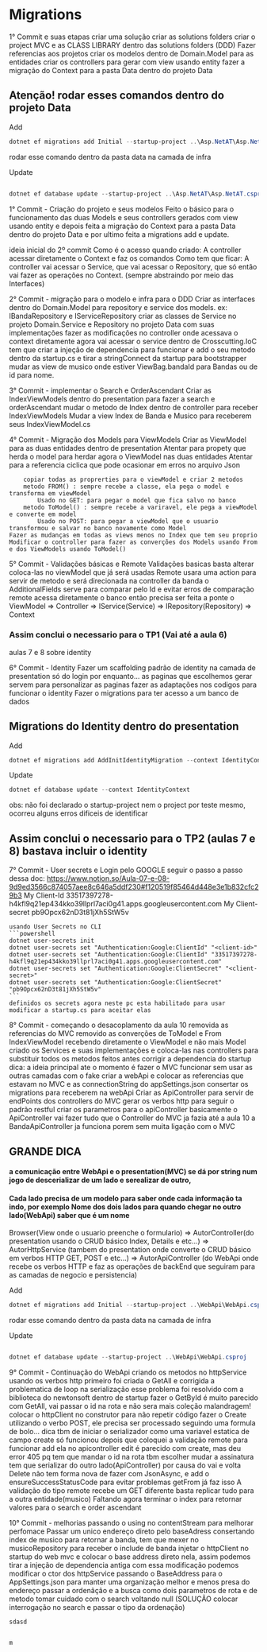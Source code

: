 ﻿# Migrations
1° Commit e suas etapas
 criar uma solução
 criar as solutions folders
 criar o project MVC e as CLASS LIBRARY dentro das solutions folders (DDD)
 Fazer referencias aos projetos
 criar os modelos dentro de Domain.Model para as entidades
 criar os controllers para gerar com view usando entity
 fazer a migração do Context para a pasta Data dentro do projeto Data

## Atenção! rodar esses comandos dentro do projeto Data
Add
```powershell
dotnet ef migrations add Initial --startup-project ..\Asp.NetAT\Asp.NetAT.csproj 
```
rodar esse comando dentro da pasta data na camada de infra

Update
```powershell

dotnet ef database update --startup-project ..\Asp.NetAT\Asp.NetAT.csproj 
```
1° Commit - Criação do projeto e seus modelos
	Feito o básico para o funcionamento das duas Models e seus controllers gerados com view usando entity
	e depois feita a migração do Context para a pasta Data dentro do projeto Data 
	e por ultimo feita a migrations add e update.

ideia inicial do 2º commit
	Como é o acesso quando criado:
		A controller acessar diretamente o Context e faz os comandos
	Como tem que ficar:
		A controller vai acessar o Service, que vai acessar o Repository, que só então vai fazer as operações no Context.
		(sempre abstraindo por meio das Interfaces)

2° Commit - migração para o modelo e infra para o DDD
	Criar as interfaces dentro do Domain.Model para repository e service dos models. ex: IBandaRepository e IServiceRepository
	criar as classes de Service no projeto Domain.Service e Repository no projeto Data com suas implementações
	fazer as modificações no controller onde acessava o context diretamente agora vai acessar o service
	dentro de Crosscutting.IoC tem que criar a injeção de dependencia para funcionar e add o seu metodo dentro da startup.cs 
	e tirar a stringConnect da startup para bootstrapper
	mudar as view de musico onde estiver ViewBag.bandaId para Bandas ou de id para nome.

3° Commit - implementar o Search e OrderAscendant
	Criar as IndexViewModels dentro do presentation para fazer a search e orderAscendant
	mudar o metodo de Index dentro de controller para receber IndexViewModels
	Mudar a view Index de Banda e Musico para receberem seus IndexViewModel.cs

4° Commit - Migração dos Models para ViewModels
	Criar as ViewModel para as duas entidades dentro de presentation
	Atentar para propety que herda o model para herdar agora o ViewModel nas duas entidades
	Atentar para a referencia ciclica que pode ocasionar em erros no arquivo Json

		copiar todas as proprerties para o viewModel e criar 2 metodos
		metodo FROM() : sempre recebe a classe, ela pega o model e transforma em viewModel
			Usado no GET: para pegar o model que fica salvo no banco
		metodo ToModel() : sempre recebe a variravel, ele pega a viewModel e converte em model
			Usado no POST: para pegar a viewModel que o usuario transformou e salvar no banco novamente como Model
	Fazer as mudanças em todas as views menos no Index que tem seu proprio
	Modificar o controller para fazer as converções dos Models usando From e dos ViewModels usando ToModel()

5° Commit - Validações básicas e Remote
	Validações basicas basta alterar coloca-las no viewModel que já será usadas
	Remote
		usara uma action para servir de metodo e será direcionada na controller da banda
		o AdditionalFields serve para comparar pelo Id e evitar erros de comparação
		remote acessa diretamente o banco então precisa ser feita a ponte
			o ViewModel => Controller => IService(Service) => IRepository(Repository) => Context

### Assim conclui o necessario para o TP1 (Vai até a aula 6)

aulas 7 e 8 sobre identity

6° Commit  - Identity
	Fazer um scaffolding padrão de identity na camada de presentation só do login por enquanto...
		as paginas que escolhemos gerar servem para personalizar as paginas
	fazer as adaptações nos codigos para funcionar o identity
	Fazer o migrations para ter acesso a um banco de dados

	
## Migrations do Identity dentro do presentation
Add 
```powershell
dotnet ef migrations add AddInitIdentityMigration --context IdentityContext --output-dir Areas\Identity\Data\Migrations
```
Update
```powershell
dotnet ef database update --context IdentityContext
```
obs: não foi declarado o startup-project nem o project por teste mesmo, ocorreu alguns erros dificeis de identificar

## Assim conclui o necessario para o TP2 (aulas 7 e 8) bastava incluir o identity

7° Commit -	User secrets e Login pelo GOOGLE
	seguir o passo a passo dessa doc: https://www.notion.so/Aula-07-e-08-9d9ed3566c874057aee8c646a5ddf230#f120519f85464d448e3e1b832cfc29b3
	My Client-Id
		33517397278-h4kfl9q21ep434kko39llprl7aci0g41.apps.googleusercontent.com
	My Client-secret
		pb9Opcx62nD3t81jXh5StW5v

	usando User Secrets no CLI
	```powershell
	dotnet user-secrets init
	dotnet user-secrets set "Authentication:Google:ClientId" "<client-id>"
	dotnet user-secrets set "Authentication:Google:ClientId" "33517397278-h4kfl9q21ep434kko39llprl7aci0g41.apps.googleusercontent.com"
	dotnet user-secrets set "Authentication:Google:ClientSecret" "<client-secret>"	
	dotnet user-secrets set "Authentication:Google:ClientSecret" "pb9Opcx62nD3t81jXh5StW5v"
	```
	definidos os secrets agora neste pc esta habilitado para usar
	modificar a startup.cs para aceitar elas

8° Commit - começando o desacoplamento da aula 10
	removida as referencias do MVC
	removido as converções de ToModel e From
	IndexViewModel recebendo diretamente o ViewModel e não mais Model
	criado os Services e suas implementações e coloca-las nas controllers para substituir todos os metodos feitos antes 
	corrigir a dependencia do startup
	dica: a ideia principal ate o momento é fazer o MVC funcionar sem usar as outras camadas com o fake
	criar a webApi e colocar as referencias que estavam no MVC e as connectionString do appSettings.json
	consertar os migrations para receberem na webApi
	Criar as ApiController para servir de endPoints dos controllers do MVC
	gerar os verbos http para seguir o padrão restful
	criar os parametros para o apiController
	basicamente o ApiController vai fazer tudo que o Controller do MVC ja fazia 
	até a aula 10 a BandaApiController ja funciona porem sem muita ligação com o MVC

## GRANDE DICA
#### a comunicação entre WebApi e o presentation(MVC) se dá por string num jogo de descerializar de um lado e serealizar de outro,
#### Cada lado precisa de um modelo para saber onde cada informação ta indo, por exemplo Nome dos dois lados para quando chegar no outro lado(WebApi) saber que é um nome
 Browser(View onde o usuario preenche o formulario) 
		=> AutorController(do presentation usando o CRUD básico Index, Details e etc...) 
			⇒ AutorHttpService (tambem do presentation onde converte o CRUD básico em verbos HTTP GET, POST e etc...) 
				⇒ AutorApiController (do WebApi onde recebe os verbos HTTP e faz as operações de backEnd que seguiram para as camadas de negocio e persistencia)

Add
```powershell
dotnet ef migrations add Initial --startup-project ..\WebApi\WebApi.csproj 
```
rodar esse comando dentro da pasta data na camada de infra

Update
```powershell

dotnet ef database update --startup-project ..\WebApi\WebApi.csproj 
```

9° Commit - Continuação do WebApi
	criando os metodos no httpService usando os verbos http
	primeiro foi criada o GetAll e corrigida a problematica de loop na serialização 
		esse problema foi resolvido com a biblioteca do newtonsoft dentro de startup
	fazer o GetById é muito parecido com GetAll, vai passar o id na rota e não sera mais coleção
	malandragem! colocar o httpClient no construtor para não repetir código
	fazer o Create utilizando o verbo POST, ele precisa ser processado seguindo uma formula de bolo...
		dica tbm de iniciar o serializador como uma variavel estatica de campo
		create só funcionou depois que coloquei a validação remote para funcionar add ela no apicontroller
	edit é parecido com create, mas deu error 405 pq tem que mandar o id na rota tbm escolher mudar a assinatura
		tem que serializar do outro lado(ApiController) por causa do vai e volta
	Delete não tem forma nova de fazer com JsonAsync, e add o ensureSuccessStatusCode para evitar problemas 
		getFrom já faz isso
	A validação do tipo remote recebe um GET diferente 
	basta replicar tudo para a outra entidade(musico)
	Faltando agora terminar o index para retornar valores para o search e order ascendant

10° Commit - melhorias
	passando o using no contentStream para melhorar perfomace
	Passar um unico endereço direto pelo baseAdress
	consertando index de musico para retornar a banda, tem que mexer no musicoRepository para receber o include de banda
	injetar o httpClient no startup do web mvc e colocar o base address direto nela, assim podemos tirar a injeção de dependencia antiga
		com essa modificação podemos modificar o ctor dos httpService
		passando o BaseAddress para o AppSettings.json para manter uma organização melhor e menos presa do endereço
	passar a ordenãção e a busca como dois parametros de rota e de metodo
		tomar cuidado com o search voltando null (SOLUÇÃO colocar interrogação no search e passar o tipo da ordenação)

	sdasd


	m